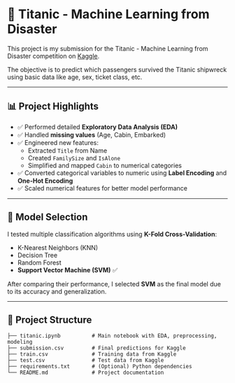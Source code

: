 # 🚢 Titanic - Machine Learning from Disaster

This project is my submission for the Titanic - Machine Learning from Disaster competition on [Kaggle](https://www.kaggle.com/competitions/titanic).

The objective is to predict which passengers survived the Titanic shipwreck using basic data like age, sex, ticket class, etc.

---

## 📊 Project Highlights

- ✅ Performed detailed **Exploratory Data Analysis (EDA)**
- ✅ Handled **missing values** (Age, Cabin, Embarked)
- ✅ Engineered new features:
  - Extracted `Title` from Name
  - Created `FamilySize` and `IsAlone`
  - Simplified and mapped `Cabin` to numerical categories
- ✅ Converted categorical variables to numeric using **Label Encoding** and **One-Hot Encoding**
- ✅ Scaled numerical features for better model performance

---

## 🧠 Model Selection

I tested multiple classification algorithms using **K-Fold Cross-Validation**:

- K-Nearest Neighbors (KNN)
- Decision Tree
- Random Forest
- **Support Vector Machine (SVM)** ✅

After comparing their performance, I selected **SVM** as the final model due to its accuracy and generalization.

---

## 📁 Project Structure

```plaintext
├── titanic.ipynb          # Main notebook with EDA, preprocessing, modeling
├── submission.csv         # Final predictions for Kaggle
├── train.csv              # Training data from Kaggle
├── test.csv               # Test data from Kaggle
├── requirements.txt       # (Optional) Python dependencies
└── README.md              # Project documentation
